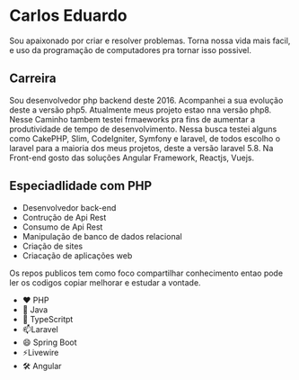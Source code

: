 <h1> Carlos Eduardo </h1>
<p>Sou apaixonado por criar e resolver problemas. Torna nossa vida mais facil, e uso da programação de computadores pra tornar isso possivel.</p>

## Carreira
 <p>
 Sou desenvolvedor php backend deste 2016. Acompanhei a sua evolução deste a versão php5. Atualmente meus projeto estao nna versão php8.
 Nesse Caminho tambem testei frmaeworks pra fins de aumentar a produtividade de tempo de desenvolvimento. Nessa busca testei alguns como CakePHP, Slim, CodeIgniter, Symfony e laravel, de todos escolho o laravel para a maioria dos meus projetos,  deste a versão laravel 5.8. Na Front-end gosto das soluções Angular Framework, Reactjs, Vuejs.
 </p>
 
 ## Especiadlidade com PHP

- Desenvolvedor back-end
- Contrução de Api Rest
- Consumo de Api Rest 
- Manipulação de banco de dados relacional
- Criação de sites
- Criacação de aplicações web
  
 <p> Os repos publicos tem como foco compartilhar conhecimento entao pode ler os codigos copiar melhorar e estudar a vontade.</p>
 
- :heart: PHP
- 🔭 Java
- 🌱 TypeScritpt
- 📫Laravel
- 😄 Spring Boot
- ⚡Livewire
- 🛠 Angular
